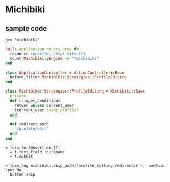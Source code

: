 # Michibiki

## sample code

```Gemfile
gem 'michibiki'
```

```routes.rb
Rails.application.routes.draw do
  resource :profile, only: %i(edit)
  mount Michibiki::Engine => "/michibiki"
end
```

```app/controllers/application_controller.rb
class ApplicationController < ActionController::Base
  before_filter Michibiki::Strategies::ProfileEditing
end
```

```app/filters/michibiki/strategies/profile_editing.rb
class Michibiki::Strategies::ProfileEditing < Michibiki::Base
  private
  def trigger_conditions
    retuen unless current_user
    !current_user.ready_profile?
  end

  def redirect_path
    '/profile/edit'
  end
end
```

```app/views/profiles/edit.html.slim
= form_for(@user) do |f|
  = f.text_field :nickname
  = f.submit

= form_tag michibiki.skip_path('profile_setting_redirector'),  method: :put do
  button skip
```
